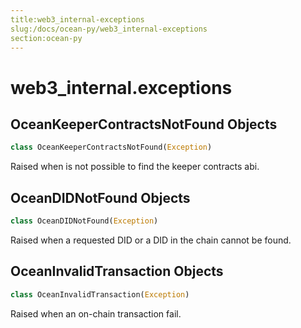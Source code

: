 ```yaml
---
title:web3_internal-exceptions
slug:/docs/ocean-py/web3_internal-exceptions
section:ocean-py
---
```

<a name="web3_internal.exceptions"></a>
# web3\_internal.exceptions

<a name="web3_internal.exceptions.OceanKeeperContractsNotFound"></a>
## OceanKeeperContractsNotFound Objects

```python
class OceanKeeperContractsNotFound(Exception)
```

Raised when is not possible to find the keeper contracts abi.

<a name="web3_internal.exceptions.OceanDIDNotFound"></a>
## OceanDIDNotFound Objects

```python
class OceanDIDNotFound(Exception)
```

Raised when a requested DID or a DID in the chain cannot be found.

<a name="web3_internal.exceptions.OceanInvalidTransaction"></a>
## OceanInvalidTransaction Objects

```python
class OceanInvalidTransaction(Exception)
```

Raised when an on-chain transaction fail.

